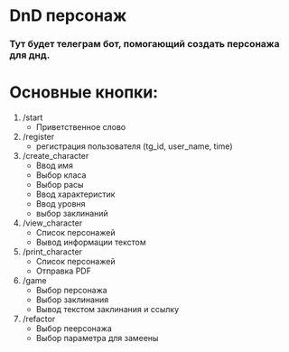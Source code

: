 # DnD персонаж

### Тут будет телеграм бот, помогающий создать персонажа для днд.

# Основные кнопки:
1. /start
    - Приветственное слово
2. /register
    - регистрация пользователя (tg_id, user_name, time)
3. /create_character
    - Ввод имя
    - Выбор класа
    - Выбор расы
    - Ввод характеристик
    - Ввод уровня
    - выбор заклинаний
4. /view_character
    - Список персонажей
    - Вывод информации текстом
5. /print_character
    - Список персонажей
    - Отправка PDF
6. /game
    - Выбор персонажа
    - Выбор заклинания
    - Вывод текстом заклинания и ссылку
7. /refactor
    - Выбор пеерсонажа
    - Выбор параметра для замеены